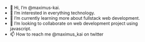 - 👋 Hi, I’m @maximus-kai.
- 👀 I’m interested in everything technology.
- 🌱 I’m currently learning more about fullstack web development.
- 💞️ I’m looking to collaborate on web development project using javascript.
- 📫 How to reach me @maximus_kai on twitter 

<!---
maximus-kai/maximus-kai is a ✨ special ✨ repository because its `README.md` (this file) appears on your GitHub profile.
You can click the Preview link to take a look at your changes.
--->

